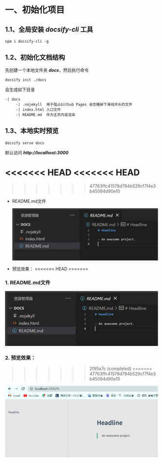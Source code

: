 # 一、初始化项目

## 1.1、全局安装 ***docsify-cli*** 工具

```
npm i docsify-cli -g
```

## 1.2、初始化文档结构

先创建一个本地文件夹 ***docs***，然后执行命令

```
docsify init ./docs
```

会生成如下目录

```
-| docs
	 -| .nojekyll  用于阻止Github Pages 会忽略掉下滑线开头的文件
	 -| index.html 入口文件
	 -| README.md  作为主页内容渲染
```

## 1.3、本地实时预览

```
docsify serve docs
```

默认访问 ***http://localhost:3000***

<<<<<<< HEAD
<<<<<<< HEAD
=======
>>>>>>> 47763ffc41578d784b529cf7f4e3b45084d90e10
* README.md文件

  ![README.md文件](./images/1656038453907.png)

* 预览效果：
<<<<<<< HEAD
=======
### 1. README.md文件

  ![README.md文件](./images/1656038453907.png)

### 2. 预览效果：
>>>>>>> 2f95a7c (completed)
=======
>>>>>>> 47763ffc41578d784b529cf7f4e3b45084d90e10

  ![预览效果](./images/1656038483755.png)